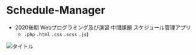 # Schedule-Manager
- 2020後期 Webプログラミング及び演習 中間課題 スケジュール管理アプリ 
  - `.php` `.html` `.css` `.scss` `.js`)<br />
<img alt="タイトル" width="" height="" src="https://raw.github.com/wiki/GotoRen/Schedule-Manager/images/title.png" />
